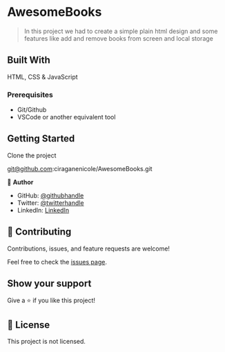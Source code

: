 # AwesomeBooks

> In this project we had to create a simple plain html design and some features like  add and remove books from screen and local storage


## Built With

 HTML, CSS & JavaScript

### Prerequisites
- Git/Github
- VSCode or another equivalent tool

## Getting Started

Clone the project

git@github.com:ciraganenicole/AwesomeBooks.git


👤 **Author**

- GitHub: [@githubhandle](https://github.com/ciraganenicole)
- Twitter: [@twitterhandle](https://twitter.com/CiraganeN)
- LinkedIn: [LinkedIn](https://linkedin.com/in/nicole-ciragane-19a3071bb)


## 🤝 Contributing

Contributions, issues, and feature requests are welcome!

Feel free to check the [issues page](../../issues/).

## Show your support

Give a ⭐️ if you like this project!


## 📝 License

This project is not licensed.
